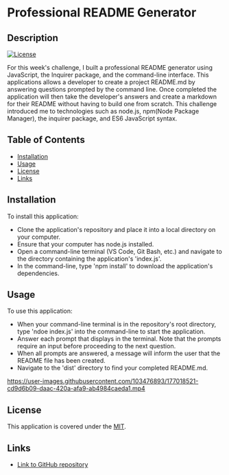 # Professional README Generator

## Description
[![License](https://img.shields.io/badge/License-MIT-blue)](https://opensource.org/licenses/MIT)

For this week's challenge, I built a professional README generator using JavaScript, the Inquirer package, and the command-line interface. This applications allows a developer to create a project README.md by answering questions prompted by the command line. Once completed the application will then take the developer's answers and create a markdown for their README without having to build one from scratch. This challenge introduced me to technologies such as node.js, npm(Node Package Manager), the inquirer package, and ES6 JavaScript syntax.

## Table of Contents

* [Installation](#installation)
* [Usage](#usage)
* [License](#license)
* [Links](#links)

## Installation

To install this application:
- Clone the application's repository and place it into a local directory on your computer.
- Ensure that your computer has node.js installed.
- Open a command-line terminal (VS Code, Git Bash, etc.) and navigate to the directory containing the application's 'index.js'.
- In the command-line, type 'npm install' to download the application's dependencies.

## Usage

To use this application:
- When your command-line terminal is in the repository's root directory, type 'ndoe index.js' into the command-line to start the application.
- Answer each prompt that displays in the terminal. Note that the prompts require an input before proceeding to the next question.
- When all prompts are answered, a message will inform the user that the README file has been created.
- Navigate to the 'dist' directory to find your completed README.md.

https://user-images.githubusercontent.com/103476893/177018521-cd9d6b09-daac-420a-afa9-ab4984caeda1.mp4

## License

This application is covered under the [MIT](https://opensource.org/licenses/MIT).

## Links

- [Link to GitHub repository](https://github.com/kt946/professional-readme-generator)
